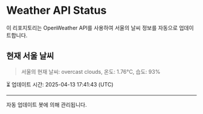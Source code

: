 
# Weather API Status

이 리포지토리는 OpenWeather API를 사용하여 서울의 날씨 정보를 자동으로 업데이트합니다.

## 현재 서울 날씨
> 서울의 현재 날씨: overcast clouds, 온도: 1.76°C, 습도: 93%

⏳ 업데이트 시간: 2025-04-13 17:41:43 (UTC)

---
자동 업데이트 봇에 의해 관리됩니다.
